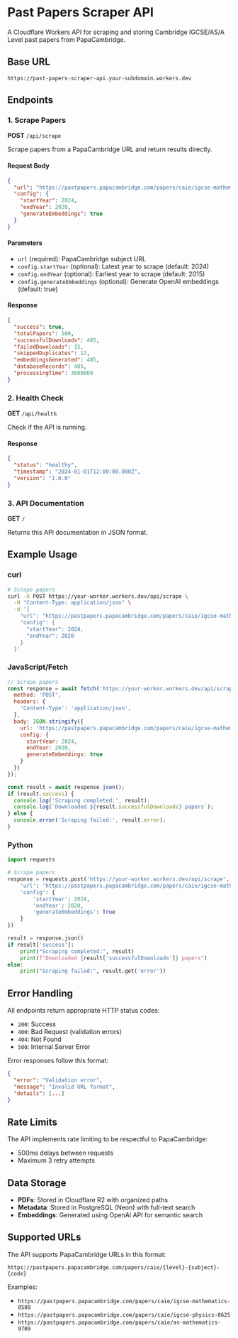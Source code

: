 # Past Papers Scraper API

A Cloudflare Workers API for scraping and storing Cambridge IGCSE/AS/A Level past papers from PapaCambridge.

## Base URL

```
https://past-papers-scraper-api.your-subdomain.workers.dev
```

## Endpoints

### 1. Scrape Papers

**POST** `/api/scrape`

Scrape papers from a PapaCambridge URL and return results directly.

#### Request Body

```json
{
  "url": "https://pastpapers.papacambridge.com/papers/caie/igcse-mathematics-0580",
  "config": {
    "startYear": 2024,
    "endYear": 2020,
    "generateEmbeddings": true
  }
}
```

#### Parameters

- `url` (required): PapaCambridge subject URL
- `config.startYear` (optional): Latest year to scrape (default: 2024)
- `config.endYear` (optional): Earliest year to scrape (default: 2015)  
- `config.generateEmbeddings` (optional): Generate OpenAI embeddings (default: true)

#### Response

```json
{
  "success": true,
  "totalPapers": 500,
  "successfulDownloads": 485,
  "failedDownloads": 15,
  "skippedDuplicates": 12,
  "embeddingsGenerated": 485,
  "databaseRecords": 485,
  "processingTime": 3600000
}
```

### 2. Health Check

**GET** `/api/health`

Check if the API is running.

#### Response

```json
{
  "status": "healthy",
  "timestamp": "2024-01-01T12:00:00.000Z",
  "version": "1.0.0"
}
```

### 3. API Documentation

**GET** `/`

Returns this API documentation in JSON format.

## Example Usage

### curl

```bash
# Scrape papers
curl -X POST https://your-worker.workers.dev/api/scrape \
  -H "Content-Type: application/json" \
  -d '{
    "url": "https://pastpapers.papacambridge.com/papers/caie/igcse-mathematics-0580",
    "config": {
      "startYear": 2024,
      "endYear": 2020
    }
  }'
```

### JavaScript/Fetch

```javascript
// Scrape papers
const response = await fetch('https://your-worker.workers.dev/api/scrape', {
  method: 'POST',
  headers: {
    'Content-Type': 'application/json',
  },
  body: JSON.stringify({
    url: 'https://pastpapers.papacambridge.com/papers/caie/igcse-mathematics-0580',
    config: {
      startYear: 2024,
      endYear: 2020,
      generateEmbeddings: true
    }
  })
});

const result = await response.json();
if (result.success) {
  console.log('Scraping completed:', result);
  console.log(`Downloaded ${result.successfulDownloads} papers`);
} else {
  console.error('Scraping failed:', result.error);
}
```

### Python

```python
import requests

# Scrape papers
response = requests.post('https://your-worker.workers.dev/api/scrape', json={
    'url': 'https://pastpapers.papacambridge.com/papers/caie/igcse-mathematics-0580',
    'config': {
        'startYear': 2024,
        'endYear': 2020,
        'generateEmbeddings': True
    }
})

result = response.json()
if result['success']:
    print("Scraping completed:", result)
    print(f"Downloaded {result['successfulDownloads']} papers")
else:
    print("Scraping failed:", result.get('error'))
```

## Error Handling

All endpoints return appropriate HTTP status codes:

- `200`: Success
- `400`: Bad Request (validation errors)
- `404`: Not Found
- `500`: Internal Server Error

Error responses follow this format:

```json
{
  "error": "Validation error",
  "message": "Invalid URL format",
  "details": [...]
}
```

## Rate Limits

The API implements rate limiting to be respectful to PapaCambridge:
- 500ms delays between requests
- Maximum 3 retry attempts

## Data Storage

- **PDFs**: Stored in Cloudflare R2 with organized paths
- **Metadata**: Stored in PostgreSQL (Neon) with full-text search
- **Embeddings**: Generated using OpenAI API for semantic search

## Supported URLs

The API supports PapaCambridge URLs in this format:

```
https://pastpapers.papacambridge.com/papers/caie/{level}-{subject}-{code}
```

Examples:
- `https://pastpapers.papacambridge.com/papers/caie/igcse-mathematics-0580`
- `https://pastpapers.papacambridge.com/papers/caie/igcse-physics-0625`
- `https://pastpapers.papacambridge.com/papers/caie/as-mathematics-9709`